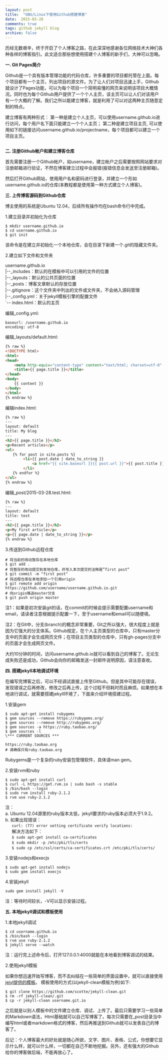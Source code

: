 ```yaml
---
layout: post
title:  "GNU/Linux下使用Github搭建博客"
date:  2015-03-28
comments: true
tags: github jekyll blog
archive: false
---
```


历经无数艰辛，终于开启了个人博客之路，在此深深地感谢各位网络技术大神们各种各样的博客指引。此文适合那些想使用搭建个人博客的新手们，大神可以忽略。


<strong>一. Git Pages简介</strong>

Github是一个具有版本管理功能的代码仓库，许多重要的项目都托管在上面。每个项目都有一个主页，列出项目的源文件。为了让人们对项目迅速上手，Github就设计了Pages功能，可以为每个项目一个简明易懂的网页来说明该项目大概情况。同时也为每个Github用户提供了一个个人主页，该主页可以让人们对该用户有一个大概的了解。我们之所以能建立博客，就是利用了可以对这两种主页随意定制的特点。

建立博客有两种形式：
第一种是建立个人主页，可以使用username.github.io进行访问，每个用户名下面只能建立一个个人主页；
第二种是建立项目主页, 可以使用如下的链接访问username.github.io/projectname，每个项目都可以建立一个项目主页。


```
```

<strong>二. 注册Github帐户和建立博客仓库</strong>

首先需要注册一个Github帐户，如username，建立帐户之后需要按照网站要求对注册邮箱进行验证，不然在博客建立过程中会报错(报错信息会发送至注册邮箱)。

然后打开Github网站，使用用户名和密码进行登录，并建立一个形如username.github.io的仓库(本教程都是使用第一种方式建立个人博客)。


<strong>三. 上传博客源码到Github仓库</strong>

博主使用的系统是Ubuntu 12.04，后续所有操作均在bash命令行中完成。

1.建立目录并初始化为仓库

```
$ mkdir username.github.io
$ cd username.github.io
$ git init
```
该命令是在建立并初始化一个本地仓库，会在目录下新建一个.git的隐藏文件夹。


2.建立如下文件和文件夹

username.github.io  
|--\_includes：默认的在模板中可以引用的文件的位置  
|--\_layouts：默认的公共页面的位置  
|--\_posts：博客文章默认的存放位置    
|--.gitignore：这个文件夹中列出的文件或文件夹，不会纳入源码管理  
|--\_config.yml：关于jekyll模板引擎的配置文件  
`-- index.html：默认的主页  

编辑_config.yml:


```
baseurl: /username.github.io
encoding: utf-8
```

编辑_layouts/default.html:

```html
{% raw %}
<!DOCTYPE html>
<html>
<head>
    <meta http-equiv="content-type" content="text/html; charset=utf-8" />
    <title>{{ page.title }}</title>
</head>
<body>
    {{ content }}
</body>
</html>
{% endraw %}
```
编辑index.html:

```html
{% raw %}
---
layout: default
title: My blog
---
<h2>{{ page.title }}</h2>
<p>Recent articles</p>
<ul>
　　{% for post in site.posts %} 
        <li>{{ post.date | date_to_string }} 
            <a href="{{ site.baseurl }}{{ post.url }}">{{ post.title }}</a>
        </li>
　　{% endfor %}
</ul>
{% endraw %}
```

编辑_post/2015-03-28.test.html:

```html
{% raw %}
---
layout: default
title: test
---
<h2>{{ page.title }}</h2>
<p>My first article</p>
<p>{{ page.date | date_to_string }}</p>
{% endraw %}
```

3.传送到Github远程仓库

```
# 将当前的改动暂存在本地仓库
$ git add .
# 将暂存的改动提交到本地仓库，并写入本次提交的注释是”first post“
$ git commit -m "first post"
# 将远程仓库在本地添加一个引用origin
$ git remote add origin https://github.com/username/username.github.io.git
# 向origin推送master分支
$ git push origin master
```

注1：如果是初次安装git的话，在commit的时候会提示需要配置username和email，请读者注意根据提示配置一下，至于username和email可以随便填。

注2：在Git中，分支(branch)的概念非常重要，Git之所以强大，很大程度上就是因为它强大的分支体系。Github规定，在个人主页类型的仓库中，只有master分支中的页面才会生成网页文件；在项目主页类型的仓库中，只有gh-pages分支中的页面才会生成网页文件。
 
大约10分钟的时间，访问username.github.io就可以看到自己的博客了。无论生成失败还是成功，Github会向你的邮箱发送一封邮件说明原因，请注意查收。

<strong>四. 搭建jekyll本地调试环境</strong>

在编写完博客之后，可以不经调试直接上传至Github。但是其中可能存在错误，发现错误之后再修改，修改之后再上传，这个过程不但耗时而且麻烦。如果想在本地进行调试，就需要搭建jekyll环境了，下面来介绍环境搭建过程。

1.安装gem

```
$ sudo apt-get install rubygems
$ gem sources --remove https://rubygems.org/
$ gem sources --remove http://rubygems.org/
$ gem sources -a https://ruby.taobao.org/
$ gem sources -l
\*** CURRENT SOURCES ***

https://ruby.taobao.org
# 请确保只有ruby.taobao.org
```   
Rubygems是一个复杂的ruby安装包管理软件，具体请man gem。

2.安装rvm和ruby

```
$ sudo apt-get install curl
$ curl -L https://get.rvm.io | sudo bash -s stable  
$ /bin/bash --login
$ sudo rvm install ruby-2.1.2
$ rvm use ruby-2.1.2
```
注：  
a. Ubuntu 12.04源里的ruby版本太低，jekyll要求的ruby版本必须大于1.9.2。  
b. 如果出现错误：  
&ensp;&ensp;&ensp;`curl: (77) error setting certificate verify locations:`  
&ensp;&ensp;&ensp;解决方法如下：  
&ensp;&ensp;&ensp;`$ sudo apt-get install ca-certificates`  
&ensp;&ensp;&ensp;`$ sudo mkdir -p /etc/pki/tls/certs`  
&ensp;&ensp;&ensp;`$ sudo cp /etc/ssl/certs/ca-certificates.crt /etc/pki/tls/certs/`  

3.安装nodejs和execjs

```
$ sudo apt-get install nodejs
$ sudo gem install execjs
```

4.安装jekyll

```
sudo gem install jekyll -V
```

注：等待时间较长，-V可以显示安装过程。

<strong>五. 本地jekyll调试和模板使用</strong>

1.本地jekyll调试

```
$ cd username.github.io
$ /bin/bash --login
$ rvm use ruby-2.1.2
$ jekyll serve --watch
```

注：运行完上述命令后，打开127.0.0.1:4000就能在本地看到博客调试的结果。

2.使用jekyll模板

如果你想迅速开始写博客，而不去纠结在一些简单的界面设置中，就可以直接使用[jejyl提供的模板](http://jekyllthemes.org/)。
模板使用的方式(以jekyll-clean模板为例)如下:

```
$ git clone https://github.com/scotte/jekyll-clean.git
$ rm -rf jekyll-clean/.git
$ cp -r jekyll-clean username.git.io
```
之后就是以别人模板中的文件建立仓库、调试、上传了。最后只需要学习一些简单的Markdown语法，Html基础就可以自己写博客了。每次只需要在_post目录当中编写html或者markdown格式的博客，然后再推送到Github就可以发表自己的博客了。

后记：个人博客最大的好处就是随心所欲，文字、图片、表格、公式，你想要它显示什么样，就可以什么样，一切都在自己不断地挖掘。另外，还有强大的Github给你的博客做后端，不能再放心了。
